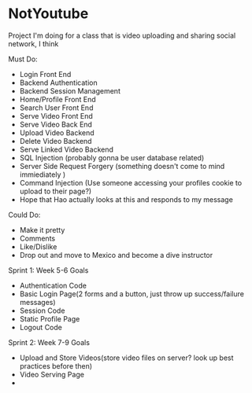 # NotYoutube
Project I'm doing for a class that is video uploading and sharing social network, I think

Must Do:
- Login Front End
- Backend Authentication
- Backend Session Management
- Home/Profile Front End
- Search User Front End
- Serve Video Front End
- Serve Video Back End
- Upload Video Backend
- Delete Video Backend
- Serve Linked Video Backend
- SQL Injection (probably gonna be user database related)
- Server Side Request Forgery (something doesn't come to mind immiediately )
- Command Injection (Use someone accessing your profiles cookie to upload to their page?)
- Hope that Hao actually looks at this and responds to my message


Could Do:
- Make it pretty
- Comments
- Like/Dislike
- Drop out and move to Mexico and become a dive instructor

Sprint 1:
Week 5-6 Goals
- Authentication Code
- Basic Login Page(2 forms and a button, just throw up success/failure messages)
- Session Code
- Static Profile Page
- Logout Code


Sprint 2:
Week 7-9 Goals
- Upload and Store Videos(store video files on server? look up best practices before then)
- Video Serving Page
- 
